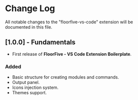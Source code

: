 # Change Log

All notable changes to the "floorfive-vs-code" extension will be documented in this file.

## [1.0.0] - Fundamentals

- First release of **FloorFive - VS Code Extension Boilerplate**.

### Added

- Basic structure for creating modules and commands.
- Output panel.
- Icons injection system.
- Themes support.
